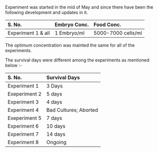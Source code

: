 Experiment was started in the mid of May and since there have been the following development and updates in it.

S. No.	|Embryo Conc.	|Food Conc.
:--	|:--	|:--
Experiment 1 & all	|1 Embryo/ml	| 5000-7000 cells/ml

The optimum concentration was mainted the same for all of the experiments.

The survival days were different among the experiments as mentioned below :- 



  S. No.	|Survival Days| 
 :--	|:--
 Experiment 1	| 3 Days|
 Exeperiment 2	|5 days |
 Experiment 3 | 4 days |
 Experiment 4	|Bad Cultures; Aborted|  
 Exeperiment 5	|7 days |
 Experiment 6 |10 days |
 Experiment 7 |14 days |
 Experiment 8 |Ongoing |

